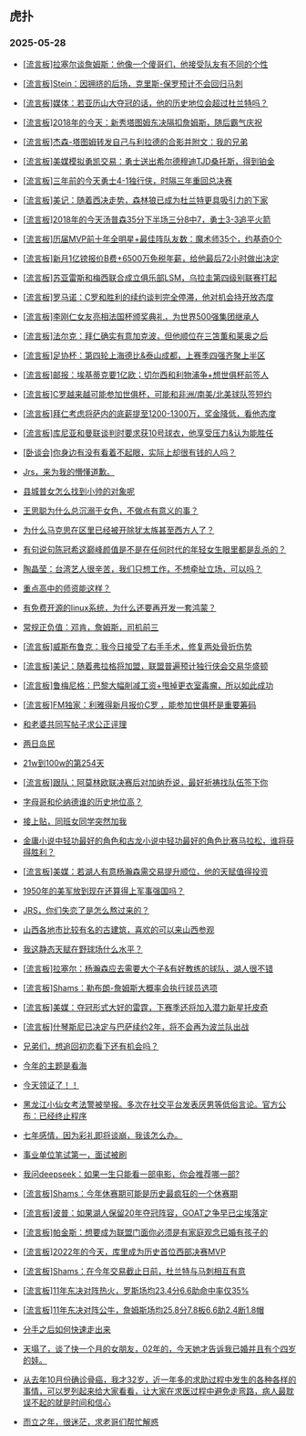 ## 虎扑 
### 2025-05-28

+ [[流言板]拉塞尔谈詹姆斯：他像一个傻哥们，他接受队友有不同的个性](https://bbs.hupu.com/632850581.html)

+ [[流言板]Stein：因拥挤的后场，克里斯-保罗预计不会回归马刺](https://bbs.hupu.com/632852052.html)

+ [[流言板]媒体：若亚历山大夺冠的话，他的历史地位会超过杜兰特吗？](https://bbs.hupu.com/632851394.html)

+ [[流言板]2018年的今天：新秀塔图姆东决隔扣詹姆斯，随后霸气庆祝](https://bbs.hupu.com/632851179.html)

+ [[流言板]杰森-塔图姆转发自己与利拉德的合影并附文：我的兄弟](https://bbs.hupu.com/632849584.html)

+ [[流言板]美媒模拟勇凯交易：勇士送出希尔德穆迪TJD桑托斯，得到铂金](https://bbs.hupu.com/632851987.html)

+ [[流言板]三年前的今天勇士4-1独行侠，时隔三年重回总决赛](https://bbs.hupu.com/632851359.html)

+ [[流言板]美记：随着西决走势，森林狼已成为杜兰特更具吸引力的下家](https://bbs.hupu.com/632852248.html)

+ [[流言板]2018年的今天汤普森35分下半场三分8中7，勇士3-3追平火箭](https://bbs.hupu.com/632850889.html)

+ [[流言板]历届MVP前十年全明星+最佳阵队友数：魔术师35个，约基奇0个](https://bbs.hupu.com/632852201.html)

+ [[流言板]新月1亿镑报价B费+6500万免税年薪，给他最后72小时做出决定](https://bbs.hupu.com/632850989.html)

+ [[流言板]苏亚雷斯和梅西联合成立俱乐部LSM，乌拉圭第四级别联赛打起](https://bbs.hupu.com/632851738.html)

+ [[流言板]罗马诺：C罗和胜利的续约谈判完全停滞，他对机会持开放态度](https://bbs.hupu.com/632848153.html)

+ [[流言板]李刚仁女友亮相法国杯颁奖典礼，为世界500强集团继承人](https://bbs.hupu.com/632844421.html)

+ [[流言板]法尔克：拜仁确实有意加克波，但他顺位在三笘薫和莱奥之后](https://bbs.hupu.com/632848365.html)

+ [[流言板]足协杯：第四轮上海德比&amp;泰山成都，上赛季四强齐聚上半区](https://bbs.hupu.com/632846010.html)

+ [[流言板]邮报：埃基蒂克要1亿欧；切尔西和利物浦争+想世俱杯前签人](https://bbs.hupu.com/632844628.html)

+ [[流言板]C罗越来越可能参加世俱杯，可能和非洲/南美/北美球队签短约](https://bbs.hupu.com/632850495.html)

+ [[流言板]拜仁考虑将萨内的底薪提至1200-1300万，奖金降低，看他态度](https://bbs.hupu.com/632848818.html)

+ [[流言板]库尼亚和曼联谈判时要求获10号球衣，他享受压力&amp;认为能胜任](https://bbs.hupu.com/632850237.html)

+ [[卧谈会]你身边有没有看着不起眼，实际上却很有钱的人吗？](https://bbs.hupu.com/632851139.html)

+ [Jrs，来为我的懵懂道歉。](https://bbs.hupu.com/632850507.html)

+ [县城普女怎么找到小帅的对象呢](https://bbs.hupu.com/632850287.html)

+ [王思聪为什么总沉溺于女色，不做点有意义的事？](https://bbs.hupu.com/632849081.html)

+ [为什么马克思在区里已经被开除犹太族甚至西方人了？](https://bbs.hupu.com/632848965.html)

+ [有句说句陈冠希这巅峰颜值是不是在任何时代的年轻女生眼里都是乱杀的？](https://bbs.hupu.com/632851231.html)

+ [陶晶莹：台湾艺人很辛苦，我们只想工作，不想牵扯立场，可以吗？](https://bbs.hupu.com/632851005.html)

+ [重点高中的师资能这样？](https://bbs.hupu.com/632849654.html)

+ [有免费开源的linux系统，为什么还要再开发一套鸿蒙？](https://bbs.hupu.com/632850140.html)

+ [常规正负值：邓肯，詹姆斯，司机前三](https://bbs.hupu.com/632849181.html)

+ [[流言板]威斯布鲁克：我今日接受了右手手术，修复两处骨折伤势](https://bbs.hupu.com/632853306.html)

+ [[流言板]美记：随着弗拉格将加盟，联盟普遍预计独行侠会交易华盛顿](https://bbs.hupu.com/632852283.html)

+ [[流言板]鲁梅尼格：巴黎大幅削减工资+甩掉更衣室毒瘤，所以如此成功](https://bbs.hupu.com/632852004.html)

+ [[流言板]FM独家：利雅得新月报价C罗 ，能参加世俱杯是重要筹码](https://bbs.hupu.com/632851796.html)

+ [和老婆共同写帖子求公正评理](https://bbs.hupu.com/632850248.html)

+ [两日岛民](https://bbs.hupu.com/632849937.html)

+ [21w到100w的第254天](https://bbs.hupu.com/632850860.html)

+ [[流言板]跟队：阿莫林欧联决赛后对加纳乔说，最好祈祷找队伍签下你](https://bbs.hupu.com/632853448.html)

+ [字母哥和伦纳德谁的历史地位高？](https://bbs.hupu.com/632850900.html)

+ [接上贴，同班女同学突然加我](https://bbs.hupu.com/632852843.html)

+ [金庸小说中轻功最好的角色和古龙小说中轻功最好的角色比赛马拉松，谁将获得胜利？](https://bbs.hupu.com/632850550.html)

+ [[流言板]美媒：若湖人有意杨瀚森需交易提升顺位，他的天赋值得投资](https://bbs.hupu.com/632853497.html)

+ [1950年的美军放到现在还算得上军事强国吗？](https://bbs.hupu.com/632852844.html)

+ [JRS，你们失恋了是怎么熬过来的？](https://bbs.hupu.com/632851310.html)

+ [山西各地市比较有名的古建筑，喜欢的可以来山西参观](https://bbs.hupu.com/632853415.html)

+ [我这静态天赋在野球场什么水平？](https://bbs.hupu.com/632851375.html)

+ [[流言板]拉塞尔：杨瀚森应去需要大个子&amp;有好教练的球队，湖人很不错](https://bbs.hupu.com/632852341.html)

+ [[流言板]Shams：勒布朗-詹姆斯大概率会执行球员选项](https://bbs.hupu.com/632853929.html)

+ [[流言板]美媒：夺冠形式大好的雷霆，下赛季还将加入潜力新星托皮奇](https://bbs.hupu.com/632852110.html)

+ [[流言板]什琴斯尼已决定与巴萨续约2年，将不会再为波兰队出战](https://bbs.hupu.com/632851194.html)

+ [兄弟们，想追回初恋看下还有机会吗？](https://bbs.hupu.com/632852379.html)

+ [今年的主题是看海](https://bbs.hupu.com/632852840.html)

+ [今天领证了！！](https://bbs.hupu.com/632852995.html)

+ [黑龙江小仙女考法警被举报。多次在社交平台发表厌男等低俗言论。官方公布：已经终止程序](https://bbs.hupu.com/632852315.html)

+ [七年感情，因为彩礼即将谈崩，我该怎么办。](https://bbs.hupu.com/632853948.html)

+ [事业单位笔试第一，面试被刷](https://bbs.hupu.com/632852337.html)

+ [我问deepseek：如果一生只能看一部电影，你会推荐哪一部?](https://bbs.hupu.com/632851884.html)

+ [[流言板]Shams：今年休赛期可能是历史最疯狂的一个休赛期](https://bbs.hupu.com/632853871.html)

+ [[流言板]波普：如果湖人保留20年夺冠阵容，GOAT之争早已尘埃落定](https://bbs.hupu.com/632854016.html)

+ [[流言板]帕金斯：想要成为联盟门面你必须是有家庭观念已婚有孩子的](https://bbs.hupu.com/632853076.html)

+ [[流言板]2022年的今天，库里成为历史首位西部决赛MVP](https://bbs.hupu.com/632853141.html)

+ [[流言板]Shams：在今年交易截止日前，杜兰特与马刺相互有意](https://bbs.hupu.com/632853950.html)

+ [[流言板]11年东决对阵热火，罗斯场均23.4分6.6助命中率仅35%](https://bbs.hupu.com/632853139.html)

+ [[流言板]11年东决对阵公牛，詹姆斯场均25.8分7.8板6.6助2.4断1.8帽](https://bbs.hupu.com/632852931.html)

+ [分手之后如何快速走出来](https://bbs.hupu.com/632852594.html)

+ [天塌了，谈了快一个月的女朋友，02年的，今天她才告诉我已婚并且有个四岁的娃。](https://bbs.hupu.com/632854141.html)

+ [从去年10月份确诊骨癌，我才32岁，近一年多的求助过程中发生的各种各样的事情，可以罗列起来给大家看看，让大家在求医过程中避免走弯路，病人最耽误不起的就是时间和信心](https://bbs.hupu.com/632854103.html)

+ [而立之年，很迷茫，求老哥们帮忙解惑](https://bbs.hupu.com/632853329.html)

